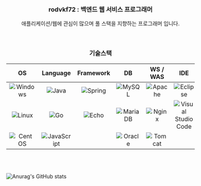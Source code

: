 ### <center>rodvkf72 : 백엔드 웹 서비스 프로그래머</center>

<center>애플리케이션/웹에 관심이 많으며 풀 스택을 지향하는 프로그래머 입니다.</center>
<br>
<br>

### <center>기술스택</center>

<center>

| OS | Language | Framework | DB | WS / WAS | IDE |
|:--:|:--------:|:---------:|:--:|:--------:|:---:|
|![Windows](https://img.shields.io/badge/Windows-0078D6?style=for-the-badge&logo=windows&logoColor=white)|![Java](https://img.shields.io/badge/java-%23ED8B00.svg?style=for-the-badge&logo=java&logoColor=white)|![Spring](https://img.shields.io/badge/spring-%236DB33F.svg?style=for-the-badge&logo=spring&logoColor=white)|![MySQL](https://img.shields.io/badge/mysql-%2300f.svg?style=for-the-badge&logo=mysql&logoColor=white)|![Apache](https://img.shields.io/badge/apache-%23D42029.svg?style=for-the-badge&logo=apache&logoColor=white)|![Eclipse](https://img.shields.io/badge/Eclipse-FE7A16.svg?style=for-the-badge&logo=Eclipse&logoColor=white)|
|![Linux](https://img.shields.io/badge/Linux-FCC624?style=for-the-badge&logo=linux&logoColor=black)|![Go](https://img.shields.io/badge/go-%2300ADD8.svg?style=for-the-badge&logo=go&logoColor=white)|![Echo](https://img.shields.io/badge/Golang-Echo-brightgreen)|![MariaDB](https://img.shields.io/badge/MariaDB-003545?style=for-the-badge&logo=mariadb&logoColor=white)|![Nginx](https://img.shields.io/badge/nginx-%23009639.svg?style=for-the-badge&logo=nginx&logoColor=white)|![Visual Studio Code](https://img.shields.io/badge/Visual%20Studio%20Code-0078d7.svg?style=for-the-badge&logo=visual-studio-code&logoColor=white)|
|![Cent OS](https://img.shields.io/badge/cent%20os-002260?style=for-the-badge&logo=centos&logoColor=F0F0F0)|![JavaScript](https://img.shields.io/badge/javascript-%23323330.svg?style=for-the-badge&logo=javascript&logoColor=%23F7DF1E)||![Oracle](https://img.shields.io/badge/Oracle-F80000?style=for-the-badge&logo=oracle&logoColor=white)|![Tomcat](https://img.shields.io/badge/Apache-Tomcat-brightgreen)|

</center>

<br>
<br>

![Anurag's GitHub stats](https://github-readme-stats.vercel.app/api?username=rodvkf72&show_icons=true&theme=radical)
